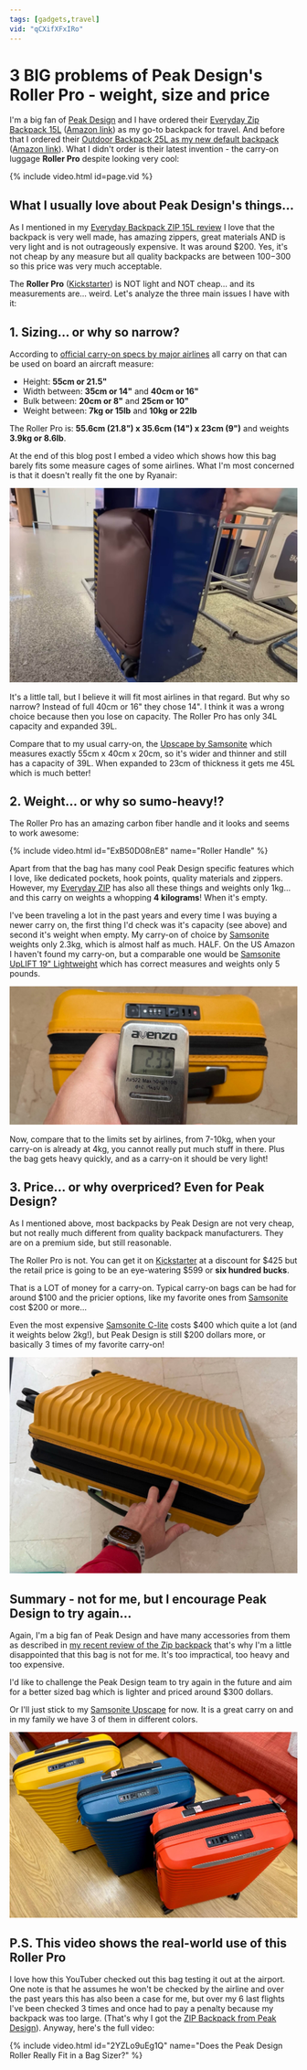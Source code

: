 ```yaml
---
tags: [gadgets,travel]
vid: "qCXifXFxIRo"
---
```


# 3 BIG problems of Peak Design's Roller Pro - weight, size and price

I'm a big fan of [Peak Design](https://peakdesign.com) and I have ordered their [Everyday Zip Backpack 15L](/zip) ([Amazon link](https://amzn.to/41EWMqC)) as my go-to backpack for travel. And before that I ordered their [Outdoor Backpack 25L as my new default backpack](/backpack) ([Amazon link](https://amzn.to/4hnSWYL)). What I didn't order is their latest invention - the carry-on luggage **Roller Pro** despite looking very cool:

{% include video.html id=page.vid %}

<!--More-->

## What I usually love about Peak Design's things…

As I mentioned in my [Everyday Backpack ZIP 15L review](/zip) I love that the backpack is very well made, has amazing zippers, great materials AND is very light and is not outrageously expensive. It was around $200. Yes, it's not cheap by any measure but all quality backpacks are between $100-$300 so this price was very much acceptable.

The **Roller Pro** ([Kickstarter][k]) is NOT light and NOT cheap… and its measurements are… weird. Let's analyze the three main issues I have with it:

## 1. Sizing… or why so narrow?

According to [official carry-on specs by major airlines][c] all carry on that can be used on board an aircraft measure:

- Height: **55cm or 21.5"**
- Width between: **35cm or 14"** and **40cm or 16"**
- Bulk between: **20cm or 8"** and **25cm or 10"**
- Weight between: **7kg or 15lb** and **10kg or 22lb**

The Roller Pro is: **55.6cm (21.8") x 35.6cm (14") x 23cm (9")** and weights **3.9kg or 8.6lb**.

At the end of this blog post I embed a video which shows how this bag barely fits some measure cages of some airlines. What I'm most concerned is that it doesn't really fit the one by Ryanair:

![{{ page.title }} ryanair](/img/roller-ryanair.jpg)

It's a little tall, but I believe it will fit most airlines in that regard. But why so narrow? Instead of full 40cm or 16" they chose 14". I think it was a wrong choice because then you lose on capacity. The Roller Pro has only 34L capacity and expanded 39L.

Compare that to my usual carry-on, the [Upscape by Samsonite][s] which measures exactly 55cm x 40cm x 20cm, so it's wider and thinner and still has a capacity of 39L. When expanded to 23cm of thickness it gets me 45L which is much better!

## 2. Weight… or why so sumo-heavy!?

The Roller Pro has an amazing carbon fiber handle and it looks and seems to work awesome:

{% include video.html id="ExB50D08nE8" name="Roller Handle" %}

Apart from that the bag has many cool Peak Design specific features which I love, like dedicated pockets, hook points, quality materials and zippers. However, my [Everyday ZIP](/zip) has also all these things and weights only 1kg… and this carry on weights a whopping **4 kilograms**! When it's empty.

I've been traveling a lot in the past years and every time I was buying a newer carry on, the first thing I'd check was it's capacity (see above) and second it's weight when empty. My carry-on of choice by [Samsonite][s] weights only 2.3kg, which is almost half as much. HALF. On the US Amazon I haven't found my carry-on, but a comparable one would be [Samsonite UpLIFT 19" Lightweight](https://amzn.to/4kHOvuQ) which has correct measures and weights only 5 pounds.

![{{ page.title }} weight](/img/roller-weight.jpg)

Now, compare that to the limits set by airlines, from 7-10kg, when your carry-on is already at 4kg, you cannot really put much stuff in there. Plus the bag gets heavy quickly, and as a carry-on it should be very light!

## 3. Price… or why overpriced? Even for Peak Design?

As I mentioned above, most backpacks by Peak Design are not very cheap, but not really much different from quality backpack manufacturers. They are on a premium side, but still reasonable.

The Roller Pro is not. You can get it on [Kickstarter][k] at a discount for $425 but the retail price is going to be an eye-watering $599 or **six hundred bucks**.

That is a LOT of money for a carry-on. Typical carry-on bags can be had for around $100 and the pricier options, like my favorite ones from [Samsonite][s] cost $200 or more…

Even the most expensive [Samsonite C-lite][sc] costs $400 which quite a lot (and it weights below 2kg!), but Peak Design is still $200 dollars more, or basically 3 times of my favorite carry-on!

![{{ page.title }} samsonite](/img/roller-samsonite.jpg)

## Summary - not for me, but I encourage Peak Design to try again…

Again, I'm a big fan of Peak Design and have many accessories from them as described in [my recent review of the Zip backpack](/zip) that's why I'm a little disappointed that this bag is not for me. It's too impractical, too heavy and too expensive.

I'd like to challenge the Peak Design team to try again in the future and aim for a better sized bag which is lighter and priced around $300 dollars.

Or I'll just stick to my [Samsonite Upscape][s] for now. It is a great carry on and in my family we have 3 of them in different colors.

![{{ page.title }} colors](/img/roller-colors.jpg)

## P.S. This video shows the real-world use of this Roller Pro

I love how this YouTuber checked out this bag testing it out at the airport. One note is that he assumes he won't be checked by the airline and over the past years this has also been a case for me, but over my 6 last flights I've been checked 3 times and once had to pay a penalty because my backpack was too large. (That's why I got the [ZIP Backpack from Peak Design](/zip)). Anyway, here's the full video:

{% include video.html id="2YZLo9uEg1Q" name="Does the Peak Design Roller Really Fit in a Bag Sizer?" %}

[s]: https://www.samsonite.es/upscape-spinner-55-20-exp-blue-nights/143108-2165.html
[sc]: https://www.samsonite.es/c-lite-spinner-55cm--chili-red/122859-1198.html
[c]: https://upgradedpoints.com/travel/airlines/carry-on-luggage-size-chart/
[k]: https://www.kickstarter.com/projects/peak-design/roller-pro-carry-on-luggage-by-peak-design?ref=2y1u66

[n]: https://michael.gratis/nozbe
[np]: https://michael.gratis/nozbepersonal